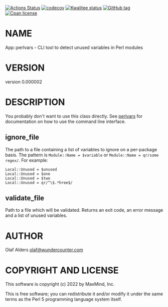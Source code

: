 [![Actions Status](https://github.com/oalders/App-perlvars/workflows/dzil-build-and-test/badge.svg)](https://github.com/oalders/App-perlvars/actions)
[![codecov](https://codecov.io/gh/oalders/App-perlvars/branch/master/graph/badge.svg)](https://codecov.io/gh/oalders/App-perlvars)
[![Kwalitee status](https://cpants.cpanauthors.org/dist/App-perlvars.png)](https://cpants.cpanauthors.org/dist/App-perlvars)
[![GitHub tag](https://img.shields.io/github/tag/oalders/App-perlvars.svg)]()
[![Cpan license](https://img.shields.io/cpan/l/App-perlvars.svg)](https://metacpan.org/release/App-perlvars)

# NAME

App::perlvars - CLI tool to detect unused variables in Perl modules

# VERSION

version 0.000002

# DESCRIPTION

You probably don't want to use this class directly. See [perlvars](https://metacpan.org/pod/perlvars) for
documentation on how to use the command line interface.

## ignore\_file

The path to a file containing a list of variables to ignore on a per-package
basis. The pattern is `Module::Name = $variable` or `Module::Name = qr/some
regex/`. For example:

    Local::Unused = $unused
    Local::Unused = $one
    Local::Unused = $two
    Local::Unused = qr/^\$.*hree$/

## validate\_file

Path to a file which will be validated. Returns an exit code, an error message
and a list of unused variables.

# AUTHOR

Olaf Alders <olaf@wundercounter.com>

# COPYRIGHT AND LICENSE

This software is copyright (c) 2022 by MaxMind, Inc.

This is free software; you can redistribute it and/or modify it under
the same terms as the Perl 5 programming language system itself.
